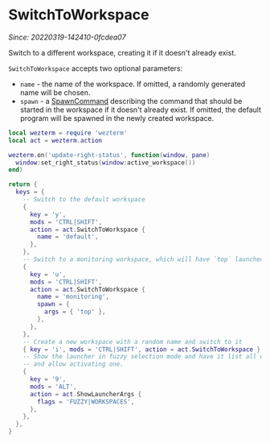 # SwitchToWorkspace

*Since: 20220319-142410-0fcdea07*

Switch to a different workspace, creating it if it doesn't already exist.

`SwitchToWorkspace` accepts two optional parameters:

* `name` - the name of the workspace. If omitted, a randomly generated name will be chosen.
* `spawn` - a [SpawnCommand](../SpawnCommand.md) describing the command that should be started in the workspace if it doesn't already exist.  If omitted, the default program will be spawned in the newly created workspace.

```lua
local wezterm = require 'wezterm'
local act = wezterm.action

wezterm.on('update-right-status', function(window, pane)
  window:set_right_status(window:active_workspace())
end)

return {
  keys = {
    -- Switch to the default workspace
    {
      key = 'y',
      mods = 'CTRL|SHIFT',
      action = act.SwitchToWorkspace {
        name = 'default',
      },
    },
    -- Switch to a monitoring workspace, which will have `top` launched into it
    {
      key = 'u',
      mods = 'CTRL|SHIFT',
      action = act.SwitchToWorkspace {
        name = 'monitoring',
        spawn = {
          args = { 'top' },
        },
      },
    },
    -- Create a new workspace with a random name and switch to it
    { key = 'i', mods = 'CTRL|SHIFT', action = act.SwitchToWorkspace },
    -- Show the launcher in fuzzy selection mode and have it list all workspaces
    -- and allow activating one.
    {
      key = '9',
      mods = 'ALT',
      action = act.ShowLauncherArgs {
        flags = 'FUZZY|WORKSPACES',
      },
    },
  },
}
```

